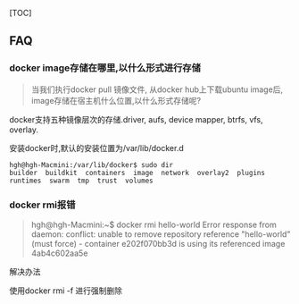 [TOC]

## FAQ

### docker image存储在哪里,以什么形式进行存储

> 当我们执行docker pull  镜像文件, 从docker hub上下载ubuntu image后, image存储在宿主机什么位置,以什么形式存储呢?

docker支持五种镜像层次的存储.driver, aufs, device mapper, btrfs, vfs, overlay.

安装docker时,默认的安装位置为/var/lib/docker.d

```shell
hgh@hgh-Macmini:/var/lib/docker$ sudo dir
builder  buildkit  containers  image  network  overlay2  plugins  runtimes  swarm  tmp  trust  volumes
```

### docker rmi报错

> hgh@hgh-Macmini:~$ docker rmi hello-world
> Error response from daemon: conflict: unable to remove repository reference "hello-world" (must force) - container e202f070bb3d is using its referenced image 4ab4c602aa5e

解决办法

使用docker rmi -f 进行强制删除